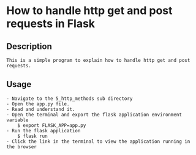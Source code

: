 # How to handle http get and post requests in Flask

## Description
	This is a simple program to explain how to handle http get and post requests.

## Usage
	- Navigate to the 5_http_methods sub directory
	- Open the app.py file.
	- Read and understand it.
	- Open the terminal and export the flask application environment variable
		$ export FLASK_APP=app.py
	- Run the flask application
		$ flask run
	- Click the link in the terminal to view the application running in the browser